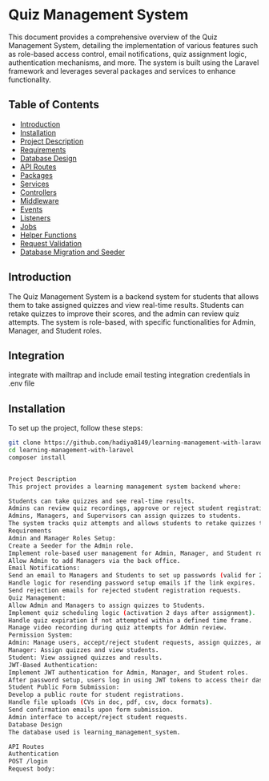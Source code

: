 # Quiz Management System

This document provides a comprehensive overview of the Quiz Management System, detailing the implementation of various features such as role-based access control, email notifications, quiz assignment logic, authentication mechanisms, and more. The system is built using the Laravel framework and leverages several packages and services to enhance functionality.

## Table of Contents

- [Introduction](#introduction)
- [Installation](#installation)
- [Project Description](#project-description)
- [Requirements](#requirements)
- [Database Design](#database-design)
- [API Routes](#api-routes)
- [Packages](#packages)
- [Services](#services)
- [Controllers](#controllers)
- [Middleware](#middleware)
- [Events](#events)
- [Listeners](#listeners)
- [Jobs](#jobs)
- [Helper Functions](#helper-functions)
- [Request Validation](#request-validation)
- [Database Migration and Seeder](#database-migration-and-seeder)

## Introduction

The Quiz Management System is a backend system for students that allows them to take assigned quizzes and view real-time results. Students can retake quizzes to improve their scores, and the admin can review quiz attempts. The system is role-based, with specific functionalities for Admin, Manager, and Student roles.
## Integration
integrate with mailtrap and include email testing integration credentials in .env file


## Installation

To set up the project, follow these steps:

```bash
git clone https://github.com/hadiya8149/learning-management-with-laravel.git
cd learning-management-with-laravel
composer install


Project Description
This project provides a learning management system backend where:

Students can take quizzes and see real-time results.
Admins can review quiz recordings, approve or reject student registrations, and manage users.
Admins, Managers, and Supervisors can assign quizzes to students.
The system tracks quiz attempts and allows students to retake quizzes to improve scores.
Requirements
Admin and Manager Roles Setup:
Create a Seeder for the Admin role.
Implement role-based user management for Admin, Manager, and Student roles.
Allow Admin to add Managers via the back office.
Email Notifications:
Send an email to Managers and Students to set up passwords (valid for 24 hours) after Admin actions.
Handle logic for resending password setup emails if the link expires.
Send rejection emails for rejected student registration requests.
Quiz Management:
Allow Admin and Managers to assign quizzes to Students.
Implement quiz scheduling logic (activation 2 days after assignment).
Handle quiz expiration if not attempted within a defined time frame.
Manage video recording during quiz attempts for Admin review.
Permission System:
Admin: Manage users, accept/reject student requests, assign quizzes, and view students.
Manager: Assign quizzes and view students.
Student: View assigned quizzes and results.
JWT-Based Authentication:
Implement JWT authentication for Admin, Manager, and Student roles.
After password setup, users log in using JWT tokens to access their dashboards.
Student Public Form Submission:
Develop a public route for student registrations.
Handle file uploads (CVs in doc, pdf, csv, docx formats).
Send confirmation emails upon form submission.
Admin interface to accept/reject student requests.
Database Design
The database used is learning_management_system.

API Routes
Authentication
POST /login
Request body: